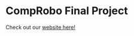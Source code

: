 # CompRobo Final Project

Check out our [website here!](https://amfry.github.io/sign_recognition/index.html)
